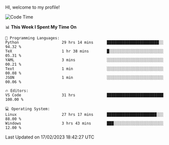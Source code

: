 HI, welcome to my profile!
<!--START_SECTION:waka-->
![Code Time](http://img.shields.io/badge/Code%20Time-533%20hrs%2044%20mins-blue)

📊 **This Week I Spent My Time On** 

```text
💬 Programming Languages: 
Python                   29 hrs 14 mins      ███████████████████████░░   94.32 % 
TeX                      1 hr 38 mins        █░░░░░░░░░░░░░░░░░░░░░░░░   05.31 % 
YAML                     3 mins              ░░░░░░░░░░░░░░░░░░░░░░░░░   00.21 % 
Text                     1 min               ░░░░░░░░░░░░░░░░░░░░░░░░░   00.08 % 
JSON                     1 min               ░░░░░░░░░░░░░░░░░░░░░░░░░   00.06 % 

🔥 Editors: 
VS Code                  31 hrs              █████████████████████████   100.00 % 

💻 Operating System: 
Linux                    27 hrs 17 mins      ██████████████████████░░░   88.00 % 
Windows                  3 hrs 43 mins       ███░░░░░░░░░░░░░░░░░░░░░░   12.00 % 

```


 Last Updated on 17/02/2023 18:42:27 UTC
<!--END_SECTION:waka-->
